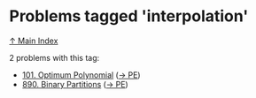 # Problems tagged 'interpolation'

[↑ Main Index](../README.md)

2 problems with this tag:

- [101. Optimum Polynomial](../problems/101.md) ([→ PE](https://projecteuler.net/problem=101))
- [890. Binary Partitions](../problems/890.md) ([→ PE](https://projecteuler.net/problem=890))

